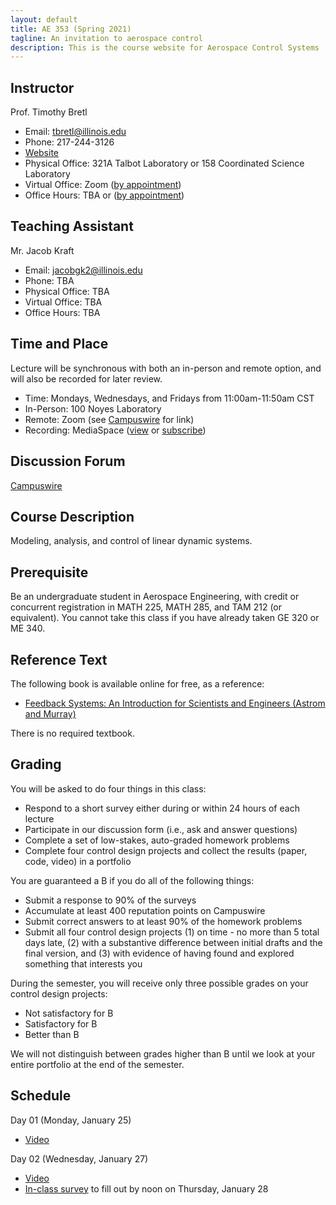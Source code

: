 ```yaml
---
layout: default
title: AE 353 (Spring 2021)
tagline: An invitation to aerospace control
description: This is the course website for Aerospace Control Systems
---
```


## Instructor

Prof. Timothy Bretl
* Email: <tbretl@illinois.edu>
* Phone: 217-244-3126
* [Website](https://bretl.csl.illinois.edu)
* Physical Office: 321A Talbot Laboratory or 158 Coordinated Science Laboratory
* Virtual Office: Zoom ([by appointment](https://calendly.com/timbretl))
* Office Hours: TBA or ([by appointment](https://calendly.com/timbretl))

## Teaching Assistant

Mr. Jacob Kraft
* Email: <jacobgk2@illinois.edu>
* Phone: TBA
* Physical Office: TBA
* Virtual Office: TBA
* Office Hours: TBA

## Time and Place

Lecture will be synchronous with both an in-person and remote option, and will also be recorded for later review.
* Time: Mondays, Wednesdays, and Fridays from 11:00am-11:50am CST
* In-Person: 100 Noyes Laboratory
* Remote: Zoom (see [Campuswire](https://campuswire.com/c/GC4DB42F3) for link)
* Recording: MediaSpace ([view](https://mediaspace.illinois.edu/channel/AE353+%28Spring+2021%29/) or [subscribe](https://mediaspace.illinois.edu/channel/AE353+%28Spring+2021%29/198983563/subscribe))

## Discussion Forum

[Campuswire](https://campuswire.com/c/GC4DB42F3)

## Course Description

Modeling, analysis, and control of linear dynamic systems.

## Prerequisite

Be an undergraduate student in Aerospace Engineering, with credit or concurrent registration in MATH 225, MATH 285, and TAM 212 (or equivalent). You cannot take this class if you have already taken GE 320 or ME 340.

## Reference Text

The following book is available online for free, as a reference:
* [Feedback Systems: An Introduction for Scientists and Engineers (Astrom and Murray)](https://fbswiki.org/)

There is no required textbook.

## Grading

You will be asked to do four things in this class:
* Respond to a short survey either during or within 24 hours of each lecture
* Participate in our discussion form (i.e., ask and answer questions)
* Complete a set of low-stakes, auto-graded homework problems
* Complete four control design projects and collect the results (paper, code, video) in a portfolio

You are guaranteed a B if you do all of the following things:
* Submit a response to 90% of the surveys
* Accumulate at least 400 reputation points on Campuswire
* Submit correct answers to at least 90% of the homework problems
* Submit all four control design projects (1) on time - no more than 5 total days late, (2) with a substantive difference between initial drafts and the final version, and (3) with evidence of having found and explored something that interests you

During the semester, you will receive only three possible grades on your control design projects:
* Not satisfactory for B
* Satisfactory for B
* Better than B

We will not distinguish between grades higher than B until we look at your entire portfolio at the end of the semester.

## Schedule

Day 01 (Monday, January 25)
* [Video](https://mediaspace.illinois.edu/media/t/1_bar216yw/)

Day 02 (Wednesday, January 27)
* [Video](https://mediaspace.illinois.edu/media/t/1_ljjd2109/)
* [In-class survey](https://forms.gle/t2t6UiE2CD52uY5U6) to fill out by noon on Thursday, January 28
